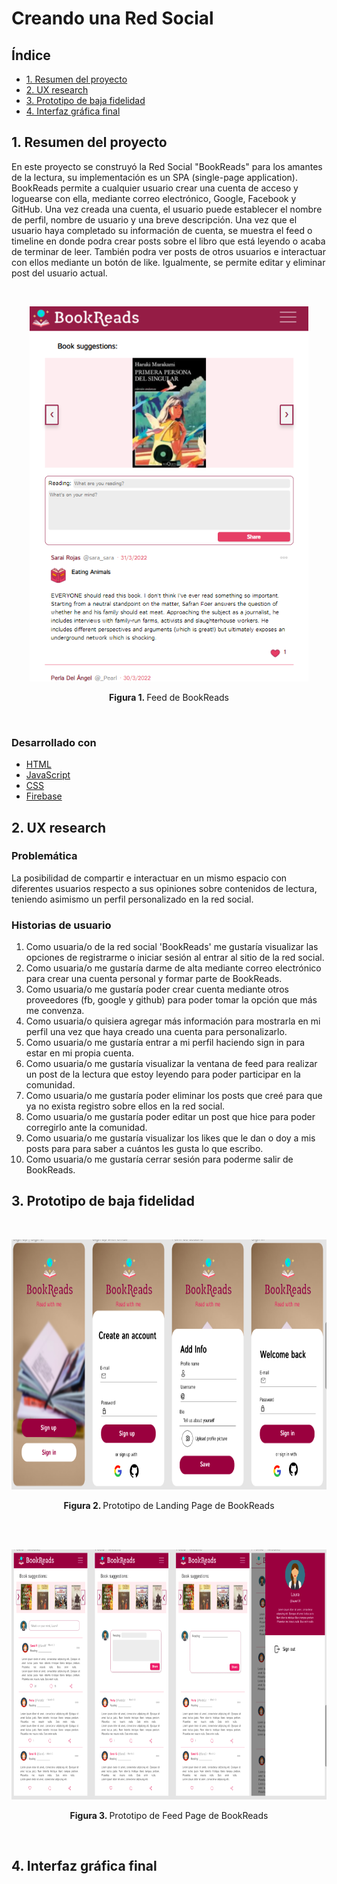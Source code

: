 # Creando una Red Social

## Índice

- [1. Resumen del proyecto](#1-Resumen-del-proyecto)
- [2. UX research](#2-UX-research)
- [3. Prototipo de baja fidelidad](#3-Prototipo-de-baja-fidelidad)
- [4. Interfaz gráfica final](#5-Interfaz-gráfica-final)

## 1. Resumen del proyecto

En este proyecto se construyó la Red Social "BookReads" para los amantes de la lectura, su implementación es un SPA (single-page application). BookReads permite a cualquier usuario crear una cuenta de acceso y loguearse con ella, mediante correo electrónico, Google, Facebook y GitHub. Una vez creada una cuenta, el usuario puede establecer el nombre de perfil, nombre de usuario y una breve descripción. Una vez que el usuario haya completado su información de cuenta, se muestra el feed o timeline en donde podra crear posts sobre el libro que está leyendo o acaba de terminar de leer. También podra ver posts de otros usuarios e interactuar con ellos mediante un botón de like. Igualmente, se permite editar y eliminar post del usuario actual.

<br>

<p align="center">
<img 
height = "600"
src="images/feed.png"/>
</p>     
<p align="center"><strong>Figura 1. </strong>Feed de BookReads</p>
<br/>

### Desarrollado con

- [HTML](https://developer.mozilla.org/en-US/docs/Glossary/HTML)
- [JavaScript](https://www.javascript.com/)
- [CSS](https://developer.mozilla.org/en-US/docs/Web/CSS)
- [Firebase](https://firebase.google.com/?hl=es-419)

## 2. UX research

### Problemática 
La posibilidad de compartir e interactuar en un mismo espacio con diferentes usuarios respecto a sus opiniones sobre contenidos de lectura, teniendo asimismo un perfil personalizado en la red social. 

### Historias de usuario
1. Como usuaria/o de la red social 'BookReads' me gustaría visualizar las opciones de registrarme o iniciar sesión al entrar al sitio de la red social.
2. Como usuaria/o me gustaría darme de alta mediante correo electrónico para crear una cuenta personal y formar parte de BookReads.
3. Como usuaria/o me gustaría poder crear cuenta mediante otros proveedores (fb, google y github) para poder tomar la opción que más me convenza.
4. Como usuaria/o quisiera agregar más información para mostrarla en mi perfil una vez que haya creado una cuenta para personalizarlo.
5. Como usuaria/o me gustaría entrar a mi perfil haciendo sign in para estar en mi propia cuenta.
6. Como usuaria/o me gustaría visualizar la ventana de feed para realizar un post de la lectura que estoy leyendo para poder participar en la comunidad.
7. Como usuaria/o me gustaría poder eliminar los posts que creé para que ya no exista registro sobre ellos en la red social.
8. Como usuaria/o me gustaría poder editar un post que hice para poder corregirlo ante la comunidad. 
9. Como usuaria/o me gustaría visualizar los likes que le dan o doy a mis posts para para saber a cuántos les gusta lo que escribo.
10. Como usuaria/o me gustaría cerrar sesión para poderme salir de BookReads.

## 3. Prototipo de baja fidelidad
<br/>
<p align="center">
<img 
height = "400"
src="images/landingPrototype.png"/>
</p>     
<p align="center"><strong>Figura 2. </strong>Prototipo de Landing Page de BookReads</p>
<br/>

<br/>
<p align="center">
<img 
height = "400"
src="images/feedPrototype.png"/>
</p>     
<p align="center"><strong>Figura 3. </strong>Prototipo de Feed Page de BookReads</p>
<br/>

## 4. Interfaz gráfica final
